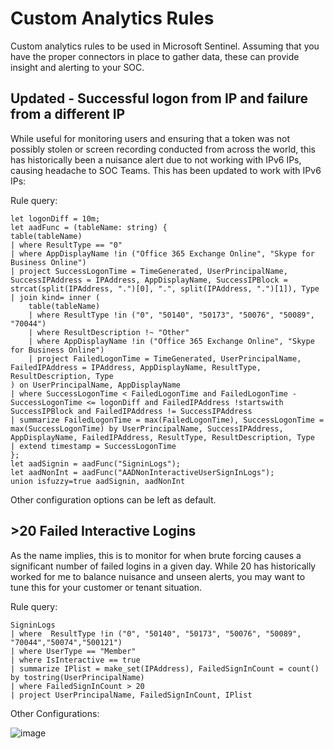 # Custom Analytics Rules
Custom analytics rules to be used in Microsoft Sentinel. Assuming that you have the proper connectors in place to gather data, these can provide insight and alerting to your SOC. 

## Updated - Successful logon from IP and failure from a different IP
While useful for monitoring users and ensuring that a token was not possibly stolen or screen recording conducted from across the world, this has historically been a nuisance alert due to not working with IPv6 IPs, causing headache to SOC Teams. This has been updated to work with IPv6 IPs: 

Rule query:
```
let logonDiff = 10m;
let aadFunc = (tableName: string) {
table(tableName)
| where ResultType == "0"
| where AppDisplayName !in ("Office 365 Exchange Online", "Skype for Business Online")
| project SuccessLogonTime = TimeGenerated, UserPrincipalName, SuccessIPAddress = IPAddress, AppDisplayName, SuccessIPBlock = strcat(split(IPAddress, ".")[0], ".", split(IPAddress, ".")[1]), Type
| join kind= inner (
    table(tableName)
    | where ResultType !in ("0", "50140", "50173", "50076", "50089", "70044")
    | where ResultDescription !~ "Other"
    | where AppDisplayName !in ("Office 365 Exchange Online", "Skype for Business Online")
    | project FailedLogonTime = TimeGenerated, UserPrincipalName, FailedIPAddress = IPAddress, AppDisplayName, ResultType, ResultDescription, Type
) on UserPrincipalName, AppDisplayName
| where SuccessLogonTime < FailedLogonTime and FailedLogonTime - SuccessLogonTime <= logonDiff and FailedIPAddress !startswith SuccessIPBlock and FailedIPAddress != SuccessIPAddress
| summarize FailedLogonTime = max(FailedLogonTime), SuccessLogonTime = max(SuccessLogonTime) by UserPrincipalName, SuccessIPAddress, AppDisplayName, FailedIPAddress, ResultType, ResultDescription, Type
| extend timestamp = SuccessLogonTime
};
let aadSignin = aadFunc("SigninLogs");
let aadNonInt = aadFunc("AADNonInteractiveUserSignInLogs");
union isfuzzy=true aadSignin, aadNonInt
```
Other configuration options can be left as default. 

## >20 Failed Interactive Logins
As the name implies, this is to monitor for when brute forcing causes a significant number of failed logins in a given day. While 20 has historically worked for me to balance nuisance and unseen alerts, you may want to tune this for your customer or tenant situation. 

Rule query:
```
SigninLogs
| where  ResultType !in ("0", "50140", "50173", "50076", "50089", "70044","50074","500121")
| where UserType == "Member"
| where IsInteractive == true
| summarize IPlist = make_set(IPAddress), FailedSignInCount = count() by tostring(UserPrincipalName)
| where FailedSignInCount > 20
| project UserPrincipalName, FailedSignInCount, IPlist
```

Other Configurations:

![image](https://github.com/user-attachments/assets/569098f9-0046-46d7-9fd4-05328beb78d0)
